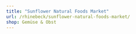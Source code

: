 ```yaml
---
title: "Sunflower Natural Foods Market"
url: /rhinebeck/sunflower-natural-foods-market/
shop: Gemüse & Obst
---
```


